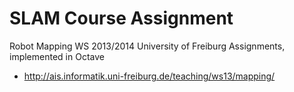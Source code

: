 # SLAM Course Assignment
Robot Mapping WS 2013/2014 University of Freiburg Assignments, implemented in Octave
- http://ais.informatik.uni-freiburg.de/teaching/ws13/mapping/
